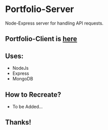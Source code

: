 # Portfolio-Server

Node-Express server for handling API requests.

## Portfolio-Client is [here](https://github.com/tarunnsingh/portfolio-client)

## Uses:
-  NodeJs
-  Express
-  MongoDB

## How to Recreate?

- To be Added...

## Thanks!
